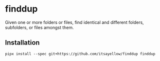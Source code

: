 # finddup

Given one or more folders or files, find identical and different folders,
subfolders, or files amongst them.

## Installation

    pipx install --spec git+https://github.com/itsayellow/finddup finddup
